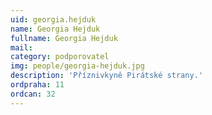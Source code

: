```yaml
---
uid: georgia.hejduk
name: Georgia Hejduk
fullname: Georgia Hejduk
mail: 
category: podporovatel
img: people/georgia-hejduk.jpg
description: 'Příznivkyně Pirátské strany.'
ordpraha: 11
ordcan: 32
---
```

